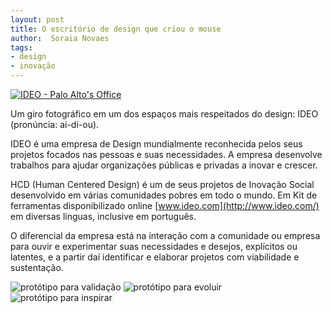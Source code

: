 ```yaml
---
layout: post
title: O escritório de design que criou o mouse
author:  Soraia Novaes
tags:
- design
- inovação
---
```


[![IDEO - Palo Alto's Office](https://farm6.staticflickr.com/5268/5688335093_797ab205d0.jpg)](https://www.flickr.com/photos/designregional/albums/72157626524972797)

Um giro fotográfico em um dos espaços mais respeitados do design: IDEO (pronúncia: ai-di-ou).

IDEO é uma empresa de Design mundialmente reconhecida pelos seus projetos focados nas pessoas e suas necessidades.
A empresa desenvolve trabalhos para ajudar organizações públicas e privadas a inovar e crescer.

HCD (Human Centered Design) é um de seus projetos de Inovação Social desenvolvido em várias comunidades pobres em todo o mundo. Em Kit de ferramentas disponibilizado online 
[www.ideo.com](http://www.ideo.com/) em diversas línguas, inclusive em português.

O diferencial da empresa está na interação com a comunidade ou empresa para ouvir e experimentar suas necessidades e desejos, explícitos ou latentes, e a partir daí identificar e elaborar projetos com viabilidade e sustentação.

![protótipo para validação](http://www.soraianovaes.com.br/inovacaoedesign/fotos/news/IMG_3242.jpg) ![protótipo para evoluir](http://www.soraianovaes.com.br/inovacaoedesign/fotos/news/IMG_3241.jpg) ![protótipo para inspirar](http://www.soraianovaes.com.br/inovacaoedesign/fotos/news/IMG_3240.jpg)
 

 

 

 

 

 

 
